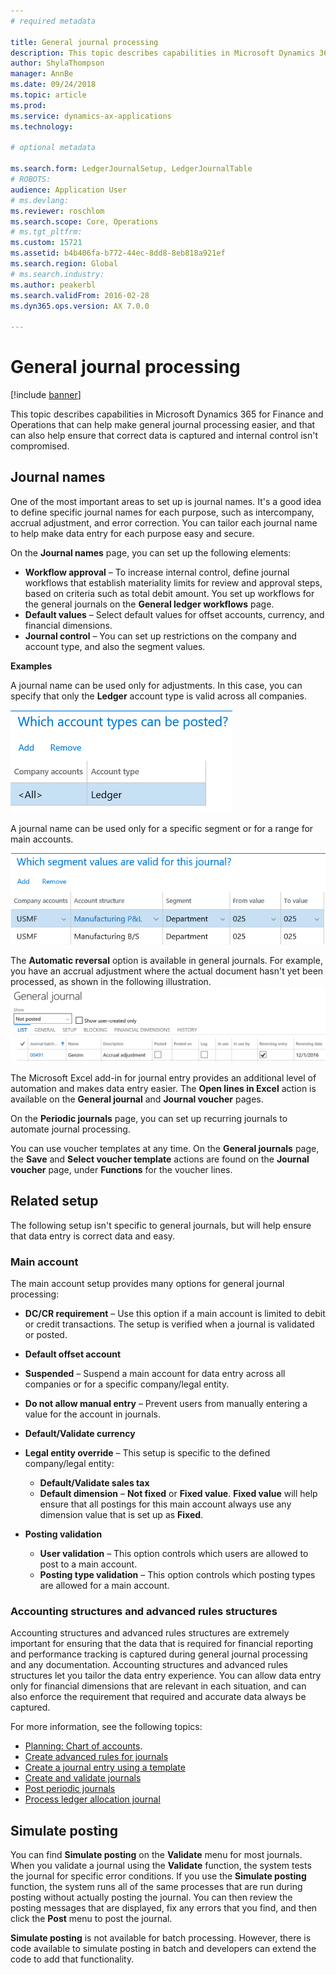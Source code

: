 ```yaml
---
# required metadata

title: General journal processing
description: This topic describes capabilities in Microsoft Dynamics 365 for Finance and Operations that can help make general journal processing easier, and that can also help ensure that correct data is captured and internal control isn't compromised.  
author: ShylaThompson
manager: AnnBe
ms.date: 09/24/2018
ms.topic: article
ms.prod: 
ms.service: dynamics-ax-applications
ms.technology: 

# optional metadata

ms.search.form: LedgerJournalSetup, LedgerJournalTable
# ROBOTS: 
audience: Application User
# ms.devlang: 
ms.reviewer: roschlom
ms.search.scope: Core, Operations
# ms.tgt_pltfrm: 
ms.custom: 15721
ms.assetid: b4b406fa-b772-44ec-8dd8-8eb818a921ef
ms.search.region: Global
# ms.search.industry: 
ms.author: peakerbl
ms.search.validFrom: 2016-02-28
ms.dyn365.ops.version: AX 7.0.0

---
```


# General journal processing

[!include [banner](../includes/banner.md)]

This topic describes capabilities in Microsoft Dynamics 365 for Finance and Operations that can help make general journal processing easier, and that can also help ensure that correct data is captured and internal control isn't compromised.  

## Journal names

One of the most important areas to set up is journal names. It's a good idea to define specific journal names for each purpose, such as intercompany, accrual adjustment, and error correction. You can tailor each journal name to help make data entry for each purpose easy and secure. 

On the **Journal names** page, you can set up the following elements:

-   **Workflow approval** – To increase internal control, define journal workflows that establish materiality limits for review and approval steps, based on criteria such as total debit amount. You set up workflows for the general journals on the **General ledger workflows** page.
-   **Default values** – Select default values for offset accounts, currency, and financial dimensions.
-   **Journal control** – You can set up restrictions on the company and account type, and also the segment values. 

**Examples**

A journal name can be used only for adjustments. In this case, you can specify that only the **Ledger** account type is valid across all companies. 

[![Journal control account types](./media/journal-control-account-types1.png)](./media/journal-control-account-types1.png)

A journal name can be used only for a specific segment or for a range for main accounts. 

[![Journal control segment](./media/journal-control-segment1.png)](./media/journal-control-segment1.png)

The **Automatic reversal** option is available in general journals. For example, you have an accrual adjustment where the actual document hasn't yet been processed, as shown in the following illustration.
[![General journal reversing](./media/general-journal-reversing1.png)](./media/general-journal-reversing1.png) 

The Microsoft Excel add-in for journal entry provides an additional level of automation and makes data entry easier. The **Open lines in Excel** action is available on the **General journal** and **Journal voucher** pages. 

On the **Periodic journals** page, you can set up recurring journals to automate journal processing. 

You can use voucher templates at any time. On the **General journals** page, the **Save** and **Select voucher template** actions are found on the **Journal voucher** page, under **Functions** for the voucher lines.

## Related setup
The following setup isn't specific to general journals, but will help ensure that data entry is correct data and easy.

### Main account

The main account setup provides many options for general journal processing:

-   **DC/CR requirement** – Use this option if a main account is limited to debit or credit transactions. The setup is verified when a journal is validated or posted.

-   **Default offset account**
-   **Suspended** – Suspend a main account for data entry across all companies or for a specific company/legal entity.
-   **Do not allow manual entry** – Prevent users from manually entering a value for the account in journals.
-   **Default/Validate currency**
-   **Legal entity override** – This setup is specific to the defined company/legal entity:
    -   **Default/Validate sales tax**
    -   **Default dimension** – **Not fixed** or **Fixed value**. **Fixed value** will help ensure that all postings for this main account always use any dimension value that is set up as **Fixed**.
-   **Posting validation**
    -   **User validation** – This option controls which users are allowed to post to a main account.
    -   **Posting type validation** – This option controls which posting types are allowed for a main account.

### Accounting structures and advanced rules structures

Accounting structures and advanced rules structures are extremely important for ensuring that the data that is required for financial reporting and performance tracking is captured during general journal processing and any documentation. Accounting structures and advanced rules structures let you tailor the data entry experience. You can allow data entry only for financial dimensions that are relevant in each situation, and can also enforce the requirement that required and accurate data always be captured.

For more information, see the following topics:
- [Planning: Chart of accounts](plan-chart-of-accounts.md). 
- [Create advanced rules for journals](tasks/create-advanced-rules-journals.md)
- [Create a journal entry using a template](tasks/create-journal-entry-template.md)
- [Create and validate journals](tasks/create-validate-journals.md)
- [Post periodic journals](tasks/post-periodic-journals.md)
- [Process ledger allocation journal](tasks/process-ledger-allocation-journal.md)

## Simulate posting
You can find **Simulate posting** on the **Validate** menu for most journals. When you validate a journal using the **Validate** function, the system tests the journal for specific error conditions. If you use the **Simulate posting** function, the system runs all of the same processes that are run during posting without actually posting the journal. You can then review the posting messages that are displayed, fix any errors that you find, and then click the **Post** menu to post the journal. 

**Simulate posting** is not available for batch processing. However, there is code available to simulate posting in batch and developers can extend the code to add that functionality.  
